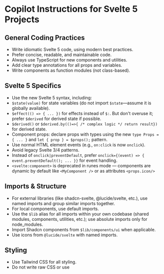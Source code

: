 # Copilot Instructions for Svelte 5 Projects

## General Coding Practices

- Write idiomatic Svelte 5 code, using modern best practices.
- Prefer concise, readable, and maintainable code.
- Always use TypeScript for new components and utilities.
- Add clear type annotations for all props and variables.
- Write components as function modules (not class-based).

## Svelte 5 Specifics

- Use the new Svelte 5 syntax, including:
- `$state(value)` for state variables (do not import `$state`—assume it is globally available).
- `$effect(() => { ... })` for effects instead of `$:`. But don't overuse it; prefer `$derived` for derived state if possible.
- `$derived()` or `$derived.by(()=>{ /* complex logic */ return result})` for derived state.
- Component props: declare props with types using the new `type Props = { ... }` and `let { prop } = $props();` pattern.
- Use normal HTML element events (e.g., `on:click` is now `onclick`).
- Avoid legacy Svelte 3/4 patterns.
- Instead of `onclick|preventDefault`, prefer `onclick={(event) => { event.preventDefault(); ... }}` for event handling.
- `<svelte:component>` is deprecated in runes mode — components are dynamic by default like `<MyComponent />` or as attributes `<props.icon/>`

## Imports & Structure

- For external libraries (like shadcn-svelte, @lucide/svelte, etc.), use named imports and group similar imports together.
- For local components, use default imports.
- Use the `$lib` alias for all imports within your own codebase (shared modules, components, utilities, etc.); use absolute imports only for node_modules.
- Import Shadcn components from `$lib/components/ui` when applicable.
- Use icons from `@lucide/svelte` with named imports.

## Styling

- Use Tailwind CSS for all styling.
- Do not write raw CSS or use <style> unless absolutely necessary.
- Prefer utility classes and design tokens (if project-specific).

## Project Structure

- Place reusable components in `$lib/components`.
- Store page routes in `/routes`.
- Use `$lib` for shared logic, stores, and utilities.
- Follow SvelteKit’s standard file organization.

## Accessibility & UI

- Ensure interactive components are accessible (keyboard nav, ARIA where relevant).
- Use semantic HTML.
- Ensure color contrast and focus states in UI components.

## Comments

- Focus on why something is done, especially for complex logic, rather than what is done. 
- Only add high-value comments if necessary for clarity or if requested by the user. 
- Do not edit comments that are seperate from the code you are changing.
- NEVER talk to the user or describe your changes through comments.
- DON'T COMMENT WHAT YOU HAVE CHANGED

---

# Example: Svelte 5 Component Template

```svelte
<script lang="ts">
	type Props = {
		label: string;
		onClick?: () => void;
	};
	let { label, onClick }: Props = $props();
	let count = $state(0);
	let doubled = $derived(count * 2);
	let complexValue = $derived.by(() => {
		// Some complex logic that returns a value
		return count * 3; // Example logic
	});

	$effect(() => {
		// Your effect here
	});
</script>

<button onclick={onClick} class="bg-primary rounded-xl px-4 py-2 text-white">
	{label} ({count}) (doubled: {doubled}) (complex: {complexValue})
</button>
```
